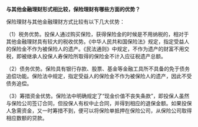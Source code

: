 **与其他金融理财形式相比较，保险理财有哪些方面的优势？**

保险理财与其他金融理财方式比较有以下几大优势：

（1）税务优势。投保人通过购买保险，获得保险金的时候是不用纳税的，相对于其他金融理财具有较大的税收优势。《中华人民共和国保险法》规定，指定受益人的保险金不作为被保险人的遗产。《民法通则》中规定，不作为遗产的财富不用交税，即被继承人投保人寿保险所取得的保险金不计入应征税遗产总额。

（2）债务优势。保险具有银行存款、股票、基金等金融工具所不具备的免于债务追偿功能。保险法中规定，指定受益人的保险金不作为被保险人的遗产，因此不受债务追偿。

（3）筹措资金优势。保险法中明确规定了“现金价值不丧失条款”，即投保人虽然与保险公司签订合同，但投保人有权中止合同，并得到相应的退保金额。如果投保人急需资金，又一时筹措不到，便可以将保险单抵押在保险公司，从保险公司取得相应数额的贷款。